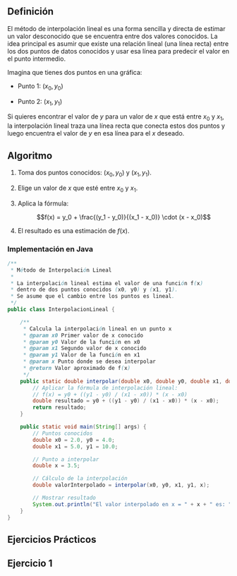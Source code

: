 ## Definición
El método de interpolación lineal es una forma sencilla y directa de estimar un valor desconocido que se encuentra entre dos valores conocidos. La idea principal es asumir que existe una relación lineal (una línea recta) entre los dos puntos de datos conocidos y usar esa línea para predecir el valor en el punto intermedio.

Imagina que tienes dos puntos en una gráfica:

- Punto 1: $(x_0, y_0)$
  
- Punto 2: $(x_1, y_1)$

Si quieres encontrar el valor de $y$ para un valor de $x$ que está entre $x_0$ y $x_1$, la interpolación lineal traza una línea recta que conecta estos dos puntos y luego encuentra el valor de $y$ en esa línea para el $x$ deseado.

## Algoritmo 
1. Toma dos puntos conocidos: $(x_0, y_0)$ y $(x_1, y_1)$.
   
2. Elige un valor de $x$ que esté entre $x_0$ y $x_1$.
   
3. Aplica la fórmula:
   
   $$f(x) = y_0 + \frac{(y_1 - y_0)}{(x_1 - x_0)} \cdot (x - x_0)$$

4. El resultado es una estimación de $f(x)$.

### Implementación en Java
```java
/**
 * Método de Interpolación Lineal
 * 
 * La interpolación lineal estima el valor de una función f(x)
 * dentro de dos puntos conocidos (x0, y0) y (x1, y1).
 * Se asume que el cambio entre los puntos es lineal.
 */
public class InterpolacionLineal {

    /**
     * Calcula la interpolación lineal en un punto x
     * @param x0 Primer valor de x conocido
     * @param y0 Valor de la función en x0
     * @param x1 Segundo valor de x conocido
     * @param y1 Valor de la función en x1
     * @param x Punto donde se desea interpolar
     * @return Valor aproximado de f(x)
     */
    public static double interpolar(double x0, double y0, double x1, double y1, double x) {
        // Aplicar la fórmula de interpolación lineal:
        // f(x) = y0 + ((y1 - y0) / (x1 - x0)) * (x - x0)
        double resultado = y0 + ((y1 - y0) / (x1 - x0)) * (x - x0);
        return resultado;
    }

    public static void main(String[] args) {
        // Puntos conocidos
        double x0 = 2.0, y0 = 4.0;
        double x1 = 5.0, y1 = 10.0;

        // Punto a interpolar
        double x = 3.5;

        // Cálculo de la interpolación
        double valorInterpolado = interpolar(x0, y0, x1, y1, x);

        // Mostrar resultado
        System.out.println("El valor interpolado en x = " + x + " es: " + valorInterpolado);
    }
}

```
## Ejercicios Prácticos
## Ejercicio 1
